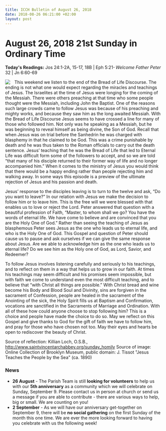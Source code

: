 ```yaml
---
title: ICCH Bulletin of August 26, 2018
date: 2018-08-26 06:21:00 +02:00
layout: post
---
```


# August 26, 2018 21st Sunday in Ordinary Time
<span style="float: right"><em>Welcome Father Peter</em></span>
**Today's Readings:** Jos 24:1-2A, 15-17, 18B | Eph 5:21-32 | Jn 6:60-69


<img style="float: left; margin-right: 1em;" src="https://upload.wikimedia.org/wikipedia/commons/9/91/Brooklyn_Museum_-_Jesus_Teaches_the_People_by_the_Sea_%28J%C3%A9sus_enseigne_le_peuple_pr%C3%A8s_de_la_mer%29_-_James_Tissot_-_overall.jpg">

This weekend we listen to the end of the Bread of Life Discourse. The ending is not what one would expect regarding the miracles and teachings of Jesus. The Israelites at the time of Jesus were longing for the coming of the Messiah. There were others preaching at that time who some people thought were the Messiah, including John the Baptist. One of the reasons such large crowds came to follow Jesus was because of his preaching and mighty works, and because they saw him as the long awaited Messiah. With the Bread of Life Discourse Jesus seems to have crossed a line for many of those who followed him. Not only was he speaking as a Messiah, but he was beginning to reveal himself as being divine, the Son of God. Recall that when Jesus was on trial before the Sanhedrin he was charged with blasphemy in that he claimed to be God. This was a crime punishable by death and he was thus taken to the Roman officials to carry out the death sentence. Jesus’ teaching that he was the Bread of Life that led to Eternal Life was difficult form some of the followers to accept, and so we are told “that many of his disciple returned to their former way of life and no longer accompanied him.” When it comes to the ministry of Jesus you would think that there would be a happy ending rather than people rejecting him and walking away. In some ways this episode is a preview of the ultimate rejection of Jesus and his passion and death.

Jesus’ response to the disciples leaving is to turn to the twelve and ask, “Do you want to leave?” In our relation with Jesus we make the decision to follow him or to leave him. This is the free will we were blessed with that enables us to love or reject the Lord. Peter answered that question with a beautiful profession of Faith, “Master, to whom shall we go? You have the words of eternal life. We have come to believe and are convinced that you are the Holy One of God.” Rather than seeing the teaching of Jesus as blasphemous Peter sees Jesus as the one who leads us to eternal life, and who is the Holy One of God. This Gospel and question of Peter should cause us to pause and ask ourselves if we can give the same response about Jesus. Are we able to acknowledge him as the one who leads us to eternal life? Do we see him as the Holy one of God, as Lord, Savior, and Redeemer?

To follow Jesus involves listening carefully and seriously to his teachings, and to reflect on them in a way that helps us to grow in our faith. At times his teachings may seem difficult and his promises seem impossible, but with faith we come to understand even the most difficult teaching, and to believe that “with Christ all things are possible.” With Christ bread and wine become his Body and Blood Soul and Divinity, sins are forgiven in the sacrament of Confession, people are healed in the sacrament of the Anointing of the sick, the Holy Spirit fills us at Baptism and Confirmation, vocations are sanctified in the Sacraments of Marriage and Ordination. With all of these how could anyone choose to stop following him? This is a choice and people have made the choice to do so. May we reflect on this Gospel and give thanks to God for the gift of faith we have to follow him, and pray for those who have chosen not too. May their eyes and hearts be open to rediscover the beauty of Christ.

Source of reflection: Killian Loch, O.S.B., http://www.saintvincentarchabbey.org/sunday_homily
Source of image: Online Collection of Brooklyn Museum, public domain: J. Tissot "Jesus Teaches the People by the Sea" (ca. 1890)

### News 

* **26 August** - The Parish Team is still **looking for volunteers** to help us with our **5th anniversary** as a community which we will celebrate on Sunday, September 9. Please contact us in person at church or send us a message if you are able to contribute - there are various ways to help, big or small. We are counting on you!
* **2 September** - As we will have our anniversary get-together on September 9, there will be **no social gathering** on the first Sunday of the month this one time. We are ever the more looking forward to having you celebrate with us the following week!
